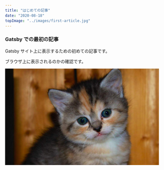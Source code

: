 ```yaml
---
title: "はじめての記事"
date: "2020-08-18"
topImage: "../images/first-article.jpg"
---
```


### Gatsby での最初の記事

Gatsby サイト上に表示するための初めての記事です。

ブラウザ上に表示されるのかの確認です。

![テスト画像](../images/test.jpg)